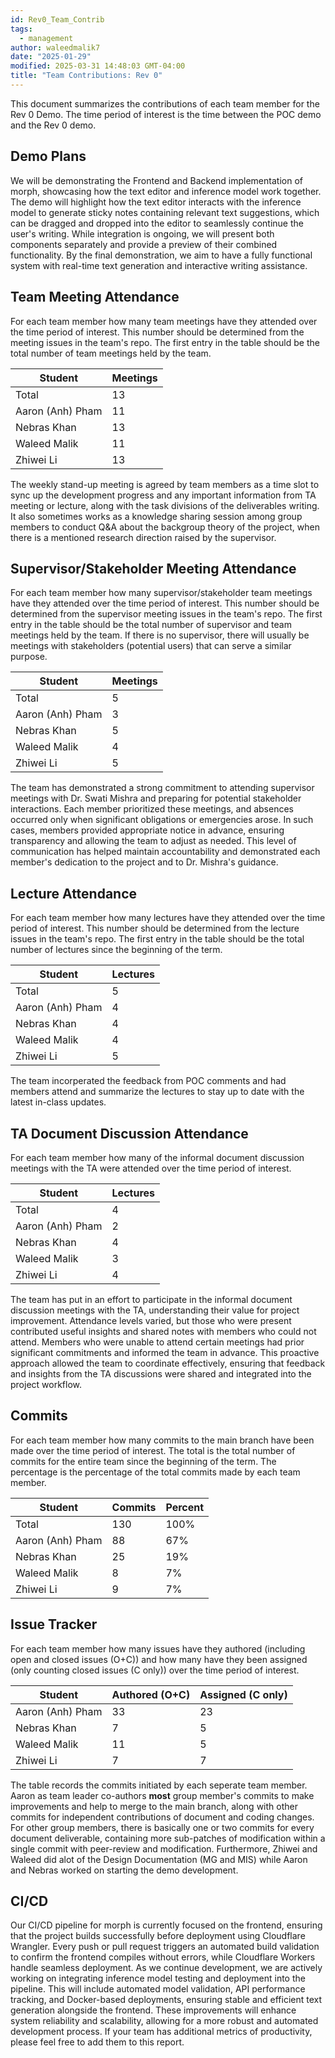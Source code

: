 ```yaml
---
id: Rev0_Team_Contrib
tags:
  - management
author: waleedmalik7
date: "2025-01-29"
modified: 2025-03-31 14:48:03 GMT-04:00
title: "Team Contributions: Rev 0"
---
```


This document summarizes the contributions of each team member for the Rev 0 Demo. The time period of interest is the time between the POC demo and the Rev 0 demo.

## Demo Plans

We will be demonstrating the Frontend and Backend implementation of morph, showcasing how the text editor and inference model work together. The demo will highlight how the text editor interacts with the inference model to generate sticky notes containing relevant text suggestions, which can be dragged and dropped into the editor to seamlessly continue the user's writing. While integration is ongoing, we will present both components separately and provide a preview of their combined functionality. By the final demonstration, we aim to have a fully functional system with real-time text generation and interactive writing assistance.

## Team Meeting Attendance

For each team member how many team meetings have they attended over the time period of interest. This number should be determined from the meeting issues in the team's repo. The first entry in the table should be the total number of team meetings held by the team.

| Student          | Meetings |
| ---------------- | -------- |
| Total            | 13       |
| Aaron (Anh) Pham | 11       |
| Nebras Khan      | 13       |
| Waleed Malik     | 11       |
| Zhiwei Li        | 13       |

The weekly stand-up meeting is agreed by team members as a time slot to sync up the development progress and any important information from TA meeting or lecture, along with the task divisions of the deliverables writing. It also sometimes works as a knowledge sharing session among group members to conduct Q&A about the backgroup theory of the project, when there is a mentioned research direction raised by the supervisor.

## Supervisor/Stakeholder Meeting Attendance

For each team member how many supervisor/stakeholder team meetings have they attended over the time period of interest. This number should be determined from the supervisor meeting issues in the team's repo. The first entry in the table should be the total number of supervisor and team meetings held by the team. If there is no supervisor, there will usually be meetings with stakeholders (potential users) that can serve a similar purpose.

| Student          | Meetings |
| ---------------- | -------- |
| Total            | 5        |
| Aaron (Anh) Pham | 3        |
| Nebras Khan      | 5        |
| Waleed Malik     | 4        |
| Zhiwei Li        | 5        |

The team has demonstrated a strong commitment to attending supervisor meetings with Dr. Swati Mishra and preparing for potential stakeholder interactions. Each member prioritized these meetings, and absences occurred only when significant obligations or emergencies arose. In such cases, members provided appropriate notice in advance, ensuring transparency and allowing the team to adjust as needed. This level of communication has helped maintain accountability and demonstrated each member's dedication to the project and to Dr. Mishra's guidance.

## Lecture Attendance

For each team member how many lectures have they attended over the time period of interest. This number should be determined from the lecture issues in the team's repo. The first entry in the table should be the total number of lectures since the beginning of the term.

| Student          | Lectures |
| ---------------- | -------- |
| Total            | 5        |
| Aaron (Anh) Pham | 4        |
| Nebras Khan      | 4        |
| Waleed Malik     | 4        |
| Zhiwei Li        | 5        |

The team incorperated the feedback from POC comments and had members attend and summarize the lectures to stay up to date with the latest in-class updates.

## TA Document Discussion Attendance

For each team member how many of the informal document discussion meetings with the TA were attended over the time period of interest.

| Student          | Lectures |
| ---------------- | -------- |
| Total            | 4        |
| Aaron (Anh) Pham | 2        |
| Nebras Khan      | 4        |
| Waleed Malik     | 3        |
| Zhiwei Li        | 4        |

The team has put in an effort to participate in the informal document discussion meetings with the TA, understanding their value for project improvement. Attendance levels varied, but those who were present contributed useful insights and shared notes with members who could not attend. Members who were unable to attend certain meetings had prior significant commitments and informed the team in advance. This proactive approach allowed the team to coordinate effectively, ensuring that feedback and insights from the TA discussions were shared and integrated into the project workflow.

## Commits

For each team member how many commits to the main branch have been made over the time period of interest. The total is the total number of commits for the entire team since the beginning of the term. The percentage is the percentage of the total commits made by each team member.

| Student          | Commits | Percent |
| ---------------- | ------- | ------- |
| Total            | 130     | 100%    |
| Aaron (Anh) Pham | 88      | 67%     |
| Nebras Khan      | 25      | 19%     |
| Waleed Malik     | 8       | 7%      |
| Zhiwei Li        | 9       | 7%      |

## Issue Tracker

For each team member how many issues have they authored (including open and closed issues (O+C)) and how many have they been assigned (only counting closed issues (C only)) over the time period of interest.

| Student          | Authored (O+C) | Assigned (C only) |
| ---------------- | -------------- | ----------------- |
| Aaron (Anh) Pham | 33             | 23                |
| Nebras Khan      | 7              | 5                 |
| Waleed Malik     | 11             | 5                 |
| Zhiwei Li        | 7              | 7                 |

The table records the commits initiated by each seperate team member. Aaron as team leader co-authors **most** group member's commits to make improvements and help to merge to the main branch, along with other commits for independent contributions of document and coding changes. For other group members, there is basically one or two commits for every document deliverable, containing more sub-patches of modification within a single commit with peer-review and modification. Furthermore, Zhiwei and Waleed did alot of the Design Documentation (MG and MIS) while Aaron and Nebras worked on starting the demo development.

## CI/CD

Our CI/CD pipeline for morph is currently focused on the frontend, ensuring that the project builds successfully before deployment using Cloudflare Wrangler. Every push or pull request triggers an automated build validation to confirm the frontend compiles without errors, while Cloudflare Workers handle seamless deployment. As we continue development, we are actively working on integrating inference model testing and deployment into the pipeline. This will include automated model validation, API performance tracking, and Docker-based deployments, ensuring stable and efficient text generation alongside the frontend. These improvements will enhance system reliability and scalability, allowing for a more robust and automated development process.
If your team has additional metrics of productivity, please feel free to add them to this report.
